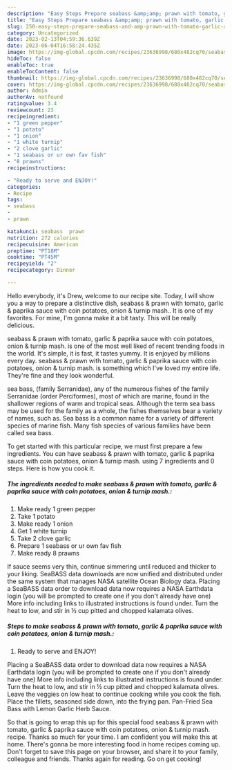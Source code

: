 ```yaml
---
description: "Easy Steps Prepare seabass &amp;amp; prawn with tomato, garlic &amp;amp; paprika sauce with coin potatoes, onion &amp;amp; turnip mash. the Delicious}"
title: "Easy Steps Prepare seabass &amp;amp; prawn with tomato, garlic &amp;amp; paprika sauce with coin potatoes, onion &amp;amp; turnip mash. the Delicious}"
slug: 250-easy-steps-prepare-seabass-and-amp-prawn-with-tomato-garlic-and-amp-paprika-sauce-with-coin-potatoes-onion-and-amp-turnip-mash-the-delicious
category: Uncategorized
date: 2023-02-13T04:59:36.639Z
date: 2023-06-04T16:58:24.435Z
image: https://img-global.cpcdn.com/recipes/23636998/680x482cq70/seabass-prawn-with-tomato-garlic-paprika-sauce-with-coin-potatoes-onion-turnip-mash-recipe-main-photo.jpg
hideToc: false
enableToc: true
enableTocContent: false
thumbnail: https://img-global.cpcdn.com/recipes/23636998/680x482cq70/seabass-prawn-with-tomato-garlic-paprika-sauce-with-coin-potatoes-onion-turnip-mash-recipe-main-photo.jpg
cover: https://img-global.cpcdn.com/recipes/23636998/680x482cq70/seabass-prawn-with-tomato-garlic-paprika-sauce-with-coin-potatoes-onion-turnip-mash-recipe-main-photo.jpg
author: Admin
authorAv: notfound
ratingvalue: 3.4
reviewcount: 23
recipeingredient:
- "1 green pepper"
- "1 potato"
- "1 onion"
- "1 white turnip"
- "2 clove garlic"
- "1 seabass or ur own fav fish"
- "8 prawns"
recipeinstructions:

- "Ready to serve and ENJOY!"
categories:
- Recipe
tags:
- seabass
- 
- prawn

katakunci: seabass  prawn 
nutrition: 272 calories
recipecuisine: American
preptime: "PT18M"
cooktime: "PT45M"
recipeyield: "2"
recipecategory: Dinner

---
```



Hello everybody, it's Drew, welcome to our recipe site. Today, I will show you a way to prepare a distinctive dish, seabass &amp; prawn with tomato, garlic &amp; paprika sauce with coin potatoes, onion &amp; turnip mash.. It is one of my favorites. For mine, I'm gonna make it a bit tasty. This will be really delicious.

seabass &amp; prawn with tomato, garlic &amp; paprika sauce with coin potatoes, onion &amp; turnip mash. is one of the most well liked of recent trending foods in the world. It's simple, it is fast, it tastes yummy. It is enjoyed by millions every day. seabass &amp; prawn with tomato, garlic &amp; paprika sauce with coin potatoes, onion &amp; turnip mash. is something which I've loved my entire life. They're fine and they look wonderful.

sea bass, (family Serranidae), any of the numerous fishes of the family Serranidae (order Perciformes), most of which are marine, found in the shallower regions of warm and tropical seas. Although the term sea bass may be used for the family as a whole, the fishes themselves bear a variety of names, such as. Sea bass is a common name for a variety of different species of marine fish. Many fish species of various families have been called sea bass.


To get started with this particular recipe, we must first prepare a few ingredients. You can have seabass &amp; prawn with tomato, garlic &amp; paprika sauce with coin potatoes, onion &amp; turnip mash. using 7 ingredients and 0 steps. Here is how you cook it.

<!--inarticleads1-->

##### The ingredients needed to make seabass &amp; prawn with tomato, garlic &amp; paprika sauce with coin potatoes, onion &amp; turnip mash.:

1. Make ready 1 green pepper
1. Take 1 potato
1. Make ready 1 onion
1. Get 1 white turnip
1. Take 2 clove garlic
1. Prepare 1 seabass or ur own fav fish
1. Make ready 8 prawns


If sauce seems very thin, continue simmering until reduced and thicker to your liking. SeaBASS data downloads are now unified and distributed under the same system that manages NASA satellite Ocean Biology data. Placing a SeaBASS data order to download data now requires a NASA Earthdata login (you will be prompted to create one if you don&#39;t already have one) More info including links to illustrated instructions is found under. Turn the heat to low, and stir in ½ cup pitted and chopped kalamata olives. 

<!--inarticleads2-->

##### Steps to make seabass &amp; prawn with tomato, garlic &amp; paprika sauce with coin potatoes, onion &amp; turnip mash.:


1. Ready to serve and ENJOY!

Placing a SeaBASS data order to download data now requires a NASA Earthdata login (you will be prompted to create one if you don&#39;t already have one) More info including links to illustrated instructions is found under. Turn the heat to low, and stir in ½ cup pitted and chopped kalamata olives. Leave the veggies on low heat to continue cooking while you cook the fish. Place the fillets, seasoned side down, into the frying pan. Pan-Fried Sea Bass with Lemon Garlic Herb Sauce. 

So that is going to wrap this up for this special food seabass &amp; prawn with tomato, garlic &amp; paprika sauce with coin potatoes, onion &amp; turnip mash. recipe. Thanks so much for your time. I am confident you will make this at home. There's gonna be more interesting food in home recipes coming up. Don't forget to save this page on your browser, and share it to your family, colleague and friends. Thanks again for reading. Go on get cooking!
